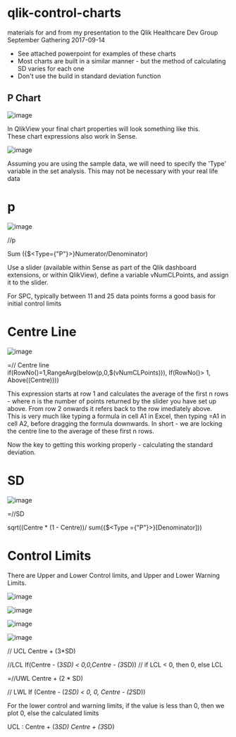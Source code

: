 # qlik-control-charts
materials for and from my presentation to the  Qlik Healthcare Dev Group September Gathering 2017-09-14


- See attached powerpoint for examples of these charts
- Most charts are built in a similar manner - but the method of calculating SD varies for each one
- Don't use the build in standard deviation function


## P Chart

![image](https://user-images.githubusercontent.com/3278367/70188539-e0534a00-16e8-11ea-95fb-068fee4d5014.png)



In QlikView your final chart properties will look something like this.  
These chart expressions also work in Sense.

![image](https://user-images.githubusercontent.com/3278367/70188300-396eae00-16e8-11ea-8547-c1cf92175e39.png)

Assuming you are using the sample data, we will need to specify the 'Type' variable in the set analysis.
This may not be necessary with your real life data

# p

![image](https://user-images.githubusercontent.com/3278367/70189030-193fee80-16ea-11ea-8b6a-3a510edb1546.png)

//p  

Sum ({$<Type={"P"}>}Numerator/Denominator)

Use a slider (available within Sense as part of the Qlik dashboard extensions, or within QlikView), define a variable
vNumCLPoints, and assign it to the slider.

For SPC, typically between 11 and 25 data points forms a good basis for initial control limits

# Centre Line

![image](https://user-images.githubusercontent.com/3278367/70189104-45f40600-16ea-11ea-87af-26e1feb58f1c.png)


=// Centre line  
if(RowNo()=1,RangeAvg(below(p,0,$(vNumCLPoints))),
If(RowNo()> 1, Above((Centre))))

This expression starts at row 1 and calculates the average of the first n rows - where n is the number of points returned by the slider you have set up above. From row 2 onwards it refers back to the row imediately above.  
This is very much like typing a formula in cell A1 in Excel, then typing =A1 in cell A2, before dragging the formula downwards.
In short - we are locking the centre line to the average of these first n rows.


Now the key to getting this working properly - calculating the standard deviation.

# SD

![image](https://user-images.githubusercontent.com/3278367/70189476-4fca3900-16eb-11ea-8793-725ab79c60db.png)

=//SD  

sqrt((Centre * (1 - Centre))/ sum({$<Type ={"P"}>}[Denominator]))


# Control Limits

There are Upper and Lower Control limits, and Upper and Lower Warning Limits.


![image](https://user-images.githubusercontent.com/3278367/70189839-42fa1500-16ec-11ea-907f-59565acf900f.png)

![image](https://user-images.githubusercontent.com/3278367/70189844-47263280-16ec-11ea-982f-8fc8952e5aff.png)

![image](https://user-images.githubusercontent.com/3278367/70189849-4b525000-16ec-11ea-8c2d-577dbc265ef6.png)

![image](https://user-images.githubusercontent.com/3278367/70189857-50170400-16ec-11ea-88b4-1eb0bd8f90a7.png)


// UCL 
Centre + (3*SD)

//LCL
If(Centre - (3*SD) < 0,0,Centre - (3*SD))
// if LCL < 0, then 0, else LCL

=//UWL
Centre + (2 * SD)

// LWL
If (Centre - (2*SD) < 0, 0, Centre - (2*SD))

For the lower control and warning limits, if the value is less than 0, then we plot 0, else the calculated limits










UCL : 
Centre + (3*SD) 
Centre + (3*SD)




